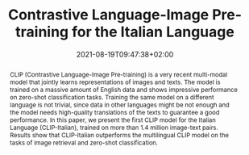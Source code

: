 ---
# Documentation: https://sourcethemes.com/academic/docs/managing-content/

title: "Contrastive Language-Image Pre-training for the Italian Language"
authors: [Federico Bianchi, Giuseppe Attanasio, Raphael Pisoni, Silvia Terragni, Gabriele Sarti, Sri Lakshmi]
date: 2021-08-19T09:47:38+02:00
doi: ""

# Schedule page publish date (NOT publication's date).
publishDate: 2021-08-19T09:47:38+02:00

# Publication type.
# Legend: 0 = Uncategorized; 1 = Conference paper; 2 = Journal article;
# 3 = Preprint / Working Paper; 4 = Report; 5 = Book; 6 = Book section;
# 7 = Thesis; 8 = Patent
publication_types: ["3"]

# Publication name and optional abbreviated publication name.
publication: "Arxiv Preprint"
publication_short: "Arxiv"

abstract: "CLIP (Contrastive Language-Image Pre-training) is a very recent multi-modal model that jointly learns representations of images and texts. The model is trained on a massive amount of English data and shows impressive performance on zero-shot classification tasks. Training the same model on a different language is not trivial, since data in other languages might be not enough and the model needs high-quality translations of the texts to guarantee a good performance. In this paper, we present the first CLIP model for the Italian Language (CLIP-Italian), trained on more than 1.4 million image-text pairs. Results show that CLIP-Italian outperforms the multilingual CLIP model on the tasks of image retrieval and zero-shot classification."

# Summary. An optional shortened abstract.
summary: "We present the first CLIP model for the Italian Language (CLIP-Italian), trained on more than 1.4 million image-text pairs."

tags: [Computer Vision, Natural Language Processing, Multimodality, Italian, HuggingFace, Deep Learning, Contrastive Learning, CLIP]
categories: [Multimodality]
featured: false

# Custom links (optional).
#   Uncomment and edit lines below to show custom links.
# links:
# - name: Follow
#   url: https://twitter.com
#   icon_pack: fab
#   icon: twitter
links:
- name: ArXiv
  url: https://arxiv.org/abs/2108.08688v1
  icon_pack: fas
  icon: file-contract
- name: Model
  url: https://huggingface.co/clip-italian/clip-italian
  icon: codepen
  icon_pack: fab
- name: Code
  url: https://github.com/gsarti/cancer-detection
  icon_pack: fab
  icon: github
- name: Demo
  url: https://huggingface.co/spaces/clip-italian/clip-italian-demo
  icon_pack: fas
  icon: rocket

url_pdf: https://arxiv.org/pdf/2108.08688v1
url_code:
url_dataset:
url_poster:
url_project:
url_slides:
url_source:
url_video:

# Featured image
# To use, add an image named `featured.jpg/png` to your page's folder. 
# Focal points: Smart, Center, TopLeft, Top, TopRight, Left, Right, BottomLeft, Bottom, BottomRight.
image:
  caption: ""
  focal_point: ""
  preview_only: false

# Associated Projects (optional).
#   Associate this publication with one or more of your projects.
#   Simply enter your project's folder or file name without extension.
#   E.g. `internal-project` references `content/project/internal-project/index.md`.
#   Otherwise, set `projects: []`.
projects: [clip-italian]

# Slides (optional).
#   Associate this publication with Markdown slides.
#   Simply enter your slide deck's filename without extension.
#   E.g. `slides: "example"` references `content/slides/example/index.md`.
#   Otherwise, set `slides: ""`.
slides: ""
---
